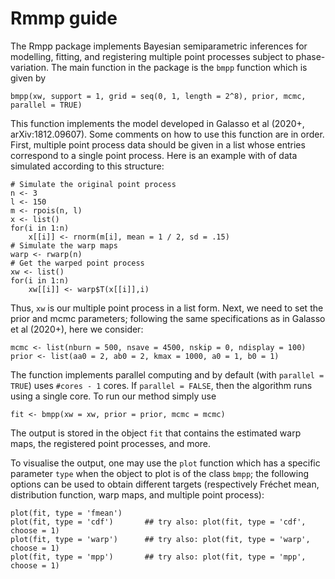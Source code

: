 # Rmmp guide 

The Rmpp package implements Bayesian semiparametric inferences for modelling, fitting, and registering multiple point processes subject to phase-variation. The main function in the package is the `bmpp` function which is given by  
```
bmpp(xw, support = 1, grid = seq(0, 1, length = 2^8), prior, mcmc, parallel = TRUE)
```
This function implements the model developed in Galasso et al (2020+, arXiv:1812.09607). Some comments on how to use this function are in order. First, multiple point process data should be given in a list whose entries correspond to a single point process.   Here is an example with of data simulated according to this structure: 
```
# Simulate the original point process
n <- 3
l <- 150
m <- rpois(n, l)
x <- list()
for(i in 1:n)
    x[[i]] <- rnorm(m[i], mean = 1 / 2, sd = .15)
# Simulate the warp maps
warp <- rwarp(n)
# Get the warped point process
xw <- list()
for(i in 1:n)
    xw[[i]] <- warp$T(x[[i]],i)
```
Thus, `xw` is our multiple point process in a list form. Next, we need to set the prior and mcmc parameters; following the same specifications as in Galasso et al (2020+), here we consider:  
```
mcmc <- list(nburn = 500, nsave = 4500, nskip = 0, ndisplay = 100)
prior <- list(aa0 = 2, ab0 = 2, kmax = 1000, a0 = 1, b0 = 1)
```
The function implements parallel computing and by default (with `parallel = TRUE`) uses `#cores - 1` cores.   If  `parallel = FALSE`, then the algorithm runs using a single core.
To run our method simply use
```
fit <- bmpp(xw = xw, prior = prior, mcmc = mcmc)
```
The output is stored in the object `fit` that contains the estimated warp maps, the registered point processes, and more.

To visualise the output, one may use the `plot` function which has a specific parameter `type` when the object to plot is of the class `bmpp`; the following options can be used to obtain different targets (respectively Fréchet mean, distribution function, warp maps, and multiple point process):
```
plot(fit, type = 'fmean')
plot(fit, type = 'cdf')       ## try also: plot(fit, type = 'cdf', choose = 1)
plot(fit, type = 'warp')      ## try also: plot(fit, type = 'warp', choose = 1)
plot(fit, type = 'mpp')       ## try also: plot(fit, type = 'mpp', choose = 1)
```
